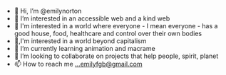 - 👋 Hi, I’m @emilynorton
- 👀 I’m interested in an accessible web and a kind web
- 👀 I'm interested in a world where everyone - I mean everyone - has a good house, food, healthcare and control over their own bodies
- 👀,I'm interested in a world beyond capitalism
- 🌱 I’m currently learning animation and macrame
- 💞️ I’m looking to collaborate on projects that help people, spirit, planet
- 📫 How to reach me ...emilyfgb@gmail.com

<!---
emilynorton/emilynorton is a ✨ special ✨ repository because its `README.md` (this file) appears on your GitHub profile.
You can click the Preview link to take a look at your changes.
--->
